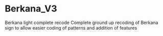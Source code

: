 # Berkana_V3
Berkana light complete recode
Complete ground up recoding of Berkana sign to allow easier coding of patterns and addition of features
